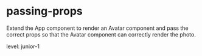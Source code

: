 # passing-props
Extend the App component to render an Avatar component and pass the correct props so that the Avatar component can correctly render the photo.

level: junior-1
